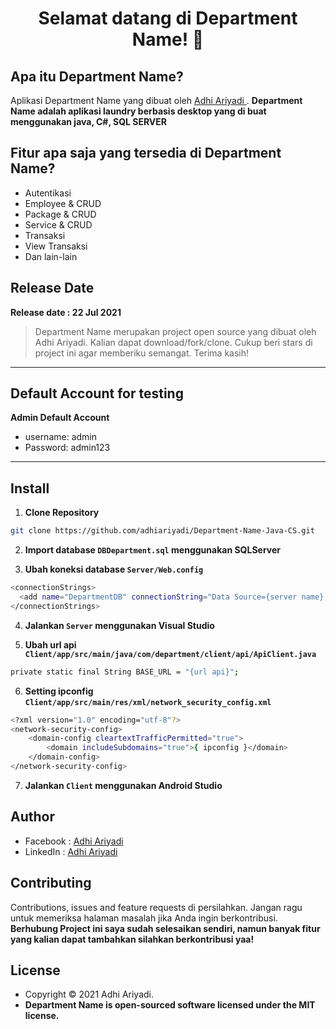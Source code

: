 <h1 align="center">Selamat datang di Department Name! 👋</h1>

## Apa itu Department Name?

Aplikasi Department Name yang dibuat oleh <a href="https://github.com/adhiariyadi"> Adhi Ariyadi </a>. **Department Name adalah aplikasi laundry berbasis desktop yang di buat menggunakan java, C#, SQL SERVER**

## Fitur apa saja yang tersedia di Department Name?

- Autentikasi
- Employee & CRUD
- Package & CRUD
- Service & CRUD
- Transaksi
- View Transaksi
- Dan lain-lain

## Release Date

**Release date : 22 Jul 2021**

> Department Name merupakan project open source yang dibuat oleh Adhi Ariyadi. Kalian dapat download/fork/clone. Cukup beri stars di project ini agar memberiku semangat. Terima kasih!

---

## Default Account for testing

**Admin Default Account**

- username: admin
- Password: admin123

---

## Install

1. **Clone Repository**

```bash
git clone https://github.com/adhiariyadi/Department-Name-Java-CS.git
```

2. **Import database `DBDepartment.sql` menggunakan SQLServer**

3. **Ubah koneksi database `Server/Web.config`**

```bash
<connectionStrings>
  <add name="DepartmentDB" connectionString="Data Source={server name};Initial Catalog={name database};Integrated Security=True" providerName="System.Data.SqlClient" />
</connectionStrings>
```

4. **Jalankan `Server` menggunakan Visual Studio**

5. **Ubah url api `Client/app/src/main/java/com/department/client/api/ApiClient.java`**

```bash
private static final String BASE_URL = "{url api}";
```

6. **Setting ipconfig `Client/app/src/main/res/xml/network_security_config.xml`**

```bash
<?xml version="1.0" encoding="utf-8"?>
<network-security-config>
    <domain-config cleartextTrafficPermitted="true">
        <domain includeSubdomains="true">{ ipconfig }</domain>
    </domain-config>
</network-security-config>
```

7. **Jalankan `Client` menggunakan Android Studio**

## Author

- Facebook : <a href="https://web.facebook.com/adhiariyadi.me/"> Adhi Ariyadi</a>
- LinkedIn : <a href="https://www.linkedin.com/in/adhiariyadi/"> Adhi Ariyadi</a>

## Contributing

Contributions, issues and feature requests di persilahkan.
Jangan ragu untuk memeriksa halaman masalah jika Anda ingin berkontribusi. **Berhubung Project ini saya sudah selesaikan sendiri, namun banyak fitur yang kalian dapat tambahkan silahkan berkontribusi yaa!**

## License

- Copyright © 2021 Adhi Ariyadi.
- **Department Name is open-sourced software licensed under the MIT license.**
